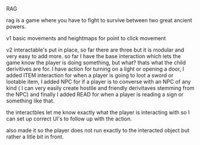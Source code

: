 RAG

rag is a game where you have to fight to survive between two great ancient powers.

v1 basic movements and heightmaps for point to click movement

v2 interactable's put in place, so far there are three but it is modular and very easy to add more. 
   so far I have the base interaction which lets the game know the player is doing something, but what? thats what the child derivitives are for.
   I have action for turning on a light or opening a door, I added ITEM interaction for when a player is going to loot a sword or lootable item, I added NPC for if a player is to converse with an NPC of any kind ( I can very easily create hostile and friendly derivitaves stemming from the NPC)  and finally I added READ for when a player is reading a sign or something like that.

   the interactbles let me know exactly what the player is interacting with so I can set up correct UI's to follow up with the action.

   also made it so the player does not run exactly to the interacted object but rather a litle bit in front.

   